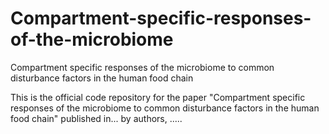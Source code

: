 # Compartment-specific-responses-of-the-microbiome
Compartment specific responses of the microbiome to common disturbance factors in the human food chain 

This is the official code repository for the paper "Compartment specific responses of the microbiome to common disturbance factors in the human food chain" published in... by authors, .....
